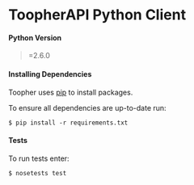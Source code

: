 # ToopherAPI Python Client

#### Python Version
>=2.6.0

#### Installing Dependencies
Toopher uses [pip](https://pypi.python.org/pypi/pip) to install packages.

To ensure all dependencies are up-to-date run:
```shell
$ pip install -r requirements.txt
```

#### Tests
To run tests enter:
```shell
$ nosetests test
```
